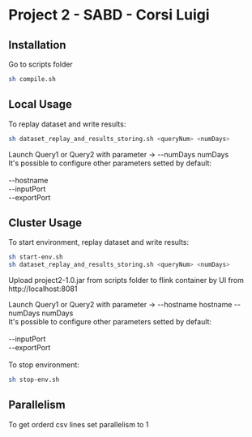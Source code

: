 # Project 2 - SABD - Corsi Luigi

## Installation

Go to scripts folder

```bash
sh compile.sh
```

## Local Usage

To replay dataset and write results:

```bash
sh dataset_replay_and_results_storing.sh <queryNum> <numDays>
```
Launch Query1 or Query2 with parameter -> --numDays numDays
<br>It's possible to configure other parameters setted by default:
<br><br>--hostname 
<br>--inputPort
<br>--exportPort

## Cluster Usage

To start environment, replay dataset and write results:

```bash
sh start-env.sh
sh dataset_replay_and_results_storing.sh <queryNum> <numDays>
```
Upload project2-1.0.jar from scripts folder to flink container by UI from http://localhost:8081 

Launch Query1 or Query2 with parameter -> --hostname hostname --numDays numDays
<br>It's possible to configure other parameters setted by default: 
<br><br>--inputPort
<br>--exportPort
<br>
<br>To stop environment:

```bash
sh stop-env.sh
```
## Parallelism
To get orderd csv lines set parallelism to 1
